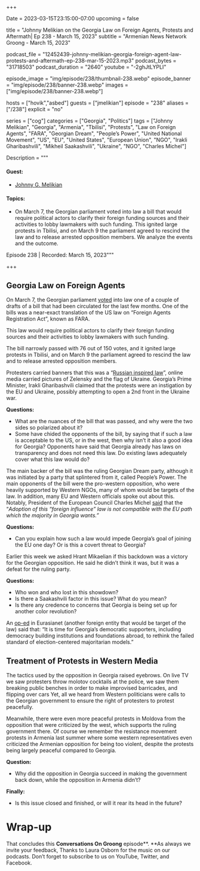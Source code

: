 +++

Date = 2023-03-15T23:15:00-07:00
upcoming = false

title = "Johnny Melikian on the Georgia Law on Foreign Agents, Protests and Aftermath| Ep 238 - March 15, 2023"
subtitle = "Armenian News Network Groong - March 15, 2023"

podcast_file = "12452439-johnny-melikian-georgia-foreign-agent-law-protests-and-aftermath-ep-238-mar-15-2023.mp3"
podcast_bytes = "31718503"
podcast_duration = "2640"
youtube = "-2ghJtLYPLI"

episode_image = "img/episode/238/thumbnail-238.webp"
episode_banner = "img/episode/238/banner-238.webp"
images = ["img/episode/238/banner-238.webp"]

hosts = ["hovik","asbed"]
guests = ["jmelikian"]
episode = "238"
aliases = ["/238"]
explicit = "no"

series = ["cog"]
categories = ["Georgia", "Politics"]
tags = ["Johnny Melikian", "Georgia", "Armenia", "Tbilisi", "Protests", "Law on Foreign Agents", "FARA", "Georgian Dream", "People’s Power", "United National Movement", "US", "EU", "United States", "European Union", "NGO", "Irakli Gharibashvili", "Mikheil Saakashvili", "Ukraine", "NGO", "Charles Michel"]

Description = """

#### Guest:

* [Johnny G. Melikian](/guest/jmelikian)

#### Topics:
* On March 7, the Georgian parliament voted into law a bill that would require political actors to clarify their foreign funding sources and their activities to lobby lawmakers with such funding. This ignited large protests in Tbilisi, and on March 9 the parliament agreed to rescind the law and to release arrested opposition members. We analyze the events and the outcome.


Episode 238 | Recorded: March 15, 2023"""

+++

## Georgia Law on Foreign Agents

On March 7, the Georgian parliament [voted](https://www.rferl.org/a/georgia-parliament-revoke-foreign-agents-bill/32311614.html) into law one of a couple of drafts of a bill that had been circulated for the last few months. One of the bills was a near-exact translation of the US law on “Foreign Agents Registration Act”, known as FARA.

This law would require political actors to clarify their foreign funding sources and their activities to lobby lawmakers with such funding.

The bill narrowly passed with 76 out of 150 votes, and it ignited large protests in Tbilisi, and on March 9 the parliament agreed to rescind the law and to release arrested opposition members.

Protesters carried banners that this was a “[Russian inspired law](https://www.youtube.com/watch?v=lCBIjnZgwQc)”, online media carried pictures of Zelensky and the flag of Ukraine. Georgia’s Prime Minister, Irakli Gharibashvili claimed that the protests were an instigation by the EU and Ukraine, possibly attempting to open a 2nd front in the Ukraine war.

**Questions:**
* What are the nuances of the bill that was passed, and why were the two sides so polarized about it?
* Some have chided the opponents of the bill, by saying that if such a law is acceptable to the US, or in the west, then why isn’t it also a good idea for Georgia? Opponents have said that Georgia already has laws on transparency and does not need this law. Do existing laws adequately cover what this law would do?

The main backer of the bill was the ruling Georgian Dream party, although it was initiated by a party that splintered from it, called People’s Power. The main opponents of the bill were the pro-western opposition, who were heavily supported by Western NGOs, many of whom would be targets of the law. In addition, many EU and Western officials spoke out about this. Notably, President of the European Council Charles Michel [said](https://twitter.com/CharlesMichel/status/1633440525419266051) that the “_Adoption of this “foreign influence” law is not compatible with the EU path which the majority in Georgia wants.”_

**Questions:**
* Can you explain how such a law would impede Georgia’s goal of joining the EU one day? Or is this a covert threat to Georgia?

Earlier this week we asked Hrant Mikaelian if this backdown was a victory for the Georgian opposition. He said he didn’t think it was, but it was a defeat for the ruling party.

**Questions:**
* Who won and who lost in this showdown?
* Is there a Saakashvili factor in this issue? What do you mean?
* Is there any credence to concerns that Georgia is being set up for another color revolution?

An [op-ed](https://eurasianet.org/perspectives-elections-are-not-enough-georgia-needs-a-new-model-of-democracy) in Eurasianet (another foreign entity that would be target of the law) said that: “It is time for Georgia’s democratic supporters, including democracy building institutions and foundations abroad, to rethink the failed standard of election-centered majoritarian models.”


## Treatment of Protests in Western Media

The tactics used by the opposition in Georgia raised eyebrows. On live TV we saw protesters throw molotov cocktails at the police, we saw them breaking public benches in order to make improvised barricades, and flipping over cars Yet, all we heard from Western politicians were calls to the Georgian government to ensure the right of protesters to protest peacefully. 

Meanwhile, there were even more peaceful protests in Moldova from the opposition that were criticized by the west, which supports the ruling government there. Of course we remember the resistance movement protests in Armenia last summer where some western representatives even criticized the Armenian opposition for being too violent, despite the protests being largely peaceful compared to Georgia.

**Question:**
* Why did the opposition in Georgia succeed in making the government back down, while the opposition in Armenia didn’t?

**Finally:**
* Is this issue closed and finished, or will it rear its head in the future?


# Wrap-up

That concludes this **Conversations On Groong** episode**. **As always we invite your feedback, Thanks to Laura Osborn for the music on our podcasts. Don’t forget to subscribe to us on YouTube, Twitter, and Facebook.

